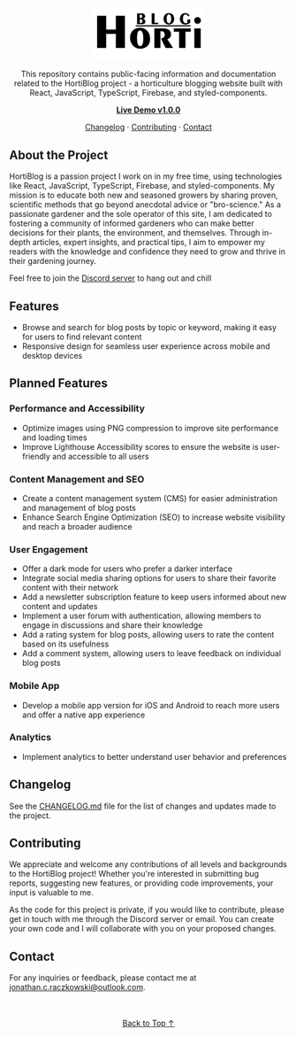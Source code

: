 <!-- HEADER -->
<p align="center">
  <img id="logo" src="hortiblog-logo.png" alt="HortiBlog Logo" width="200">
</p>

<p align="center">
  This repository contains public-facing information and documentation related to the HortiBlog project - a horticulture blogging website built with React, JavaScript, TypeScript, Firebase, and styled-components.
</p>

<p align="center">
  <strong>
    <a href="https://horti-blog.web.app/" target="_blank">Live Demo v1.0.0</a>
  </strong>
</p>

<p align="center">
  <a href="#changelog">Changelog</a>
  ·
  <a href="#contributing">Contributing</a>
  ·
  <a href="#contact">Contact</a>
</p>

<!-- About the Project -->
<h2 id="about-the-project">About the Project</h2>

<p>
  HortiBlog is a passion project I work on in my free time, using technologies like React, JavaScript, TypeScript, Firebase, and styled-components. My mission is to educate both new and seasoned growers by sharing proven, scientific methods that go beyond anecdotal advice or "bro-science." As a passionate gardener and the sole operator of this site, I am dedicated to fostering a community of informed gardeners who can make better decisions for their plants, the environment, and themselves. Through in-depth articles, expert insights, and practical tips, I aim to empower my readers with the knowledge and confidence they need to grow and thrive in their gardening journey.
</p>

<p>
  Feel free to join the <a href="https://discord.gg/CNXDx25CTm" target="_blank">Discord server</a> to hang out and chill
</p>

<!-- Features -->
<h2 id="features">Features</h2>

<ul>
  <li>Browse and search for blog posts by topic or keyword, making it easy for users to find relevant content</li>
  <li>Responsive design for seamless user experience across mobile and desktop devices</li>
</ul>

<!-- Planned Features -->
<h2 id="planned-features">Planned Features</h2>

<h3>Performance and Accessibility</h3>
<ul>
  <li>Optimize images using PNG compression to improve site performance and loading times</li>
  <li>Improve Lighthouse Accessibility scores to ensure the website is user-friendly and accessible to all users</li>
</ul>

<h3>Content Management and SEO</h3>
<ul>
  <li>Create a content management system (CMS) for easier administration and management of blog posts</li>
  <li>Enhance Search Engine Optimization (SEO) to increase website visibility and reach a broader audience</li>
</ul>

<h3>User Engagement</h3>
<ul>
  <li>Offer a dark mode for users who prefer a darker interface</li>
  <li>Integrate social media sharing options for users to share their favorite content with their network</li>
  <li>Add a newsletter subscription feature to keep users informed about new content and updates</li>
  <li>Implement a user forum with authentication, allowing members to engage in discussions and share their knowledge</li>
  <li>Add a rating system for blog posts, allowing users to rate the content based on its usefulness</li>
  <li>Add a comment system, allowing users to leave feedback on individual blog posts</li>
</ul>

<h3>Mobile App</h3>
<ul>
  <li>Develop a mobile app version for iOS and Android to reach more users and offer a native app experience</li>
</ul>

<h3>Analytics</h3>
<ul>
  <li>Implement analytics to better understand user behavior and preferences</li>
</ul>

<!-- Changelog -->
<h2 id="changelog">Changelog</h2>

<p>
  See the <a href="CHANGELOG.md">CHANGELOG.md</a> file for the list of changes and updates made to the project.
</p>

<!-- Contributing -->
<h2 id="contributing">Contributing</h2>

<p>
  We appreciate and welcome any contributions of all levels and backgrounds to the HortiBlog project! Whether you're interested in submitting bug reports, suggesting new features, or providing code improvements, your input is valuable to me.
</p>

<p>
  As the code for this project is private, if you would like to contribute, please get in touch with me through the Discord server or email. You can create your own code and I will collaborate with you on your proposed changes.
</p>

<!-- Contact -->
<h2 id="contact">Contact</h2>

<p>
  For any inquiries or feedback, please contact me at <a href="mailto:jonathan.c.raczkowski@outlook.com">jonathan.c.raczkowski@outlook.com</a>.
</p>
<br> 
<br>  
<div align="center">
  <a href="#logo">Back to Top ↑</a>
</div>

